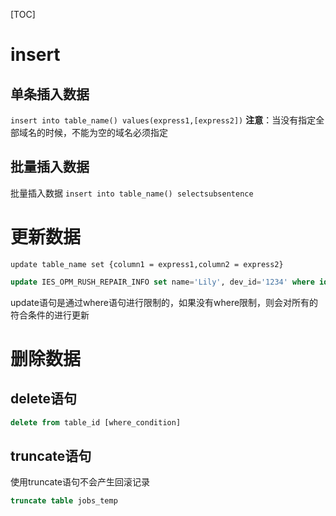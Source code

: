 [TOC]
# insert
## 单条插入数据
`insert into table_name() values(express1,[express2])`
**注意**：当没有指定全部域名的时候，不能为空的域名必须指定
## 批量插入数据
批量插入数据
`insert into table_name() selectsubsentence`
# 更新数据
`update table_name set {column1 = express1,column2 = express2}`
```sql
update IES_OPM_RUSH_REPAIR_INFO set name='Lily', dev_id='1234' where id='12345678';
```
update语句是通过where语句进行限制的，如果没有where限制，则会对所有的符合条件的进行更新
# 删除数据
## delete语句
```sql
delete from table_id [where_condition]
```
## truncate语句
使用truncate语句不会产生回滚记录
```sql
truncate table jobs_temp
```